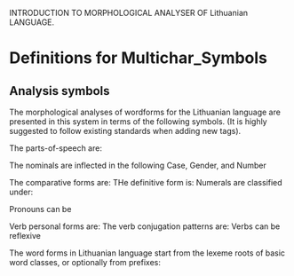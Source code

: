 
INTRODUCTION TO MORPHOLOGICAL ANALYSER OF Lithuanian LANGUAGE.


 # Definitions for Multichar_Symbols

## Analysis symbols
The morphological analyses of wordforms for the Lithuanian
language are presented in this system in terms of the following symbols.
(It is highly suggested to follow existing standards when adding new tags).

The parts-of-speech are:


The nominals are inflected in the following Case, Gender, and Number


The comparative forms are:
THe definitive form is:
Numerals are classified under:

Pronouns can be

Verb personal forms are:
The verb conjugation patterns are:
Verbs can be reflexive



The word forms in Lithuanian language start from the lexeme roots of basic
word classes, or optionally from prefixes:

